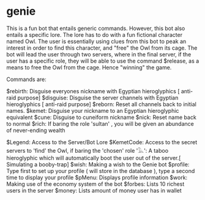 # genie
This is a fun bot that entails generic commands. However, this bot also entails a specific lore. The lore has to do with a fun fictional character named Owl. The user is essentially using clues from this bot to peak an interest in order to find this character, and "free" the Owl from its cage. The bot will lead the user through two servers, where in the final server, if the user has a specific role, they will be able to use the command $release, as a means to free the Owl from the cage. Hence "winning" the game.

Commands are: 

$rebirth: Disguise everyones nickname with Egyptian hieroglyphics [ anti-raid purpose]
$disguise: Disguise the server channels with Egyptian hieroglyphics [ anti-raid purpose]
$reborn: Reset all channels back to initial names. 
$kemet: Disguise your nickname to an Egyptian hieroglyphic equivalent 
$cune: Disguise to cuneiform nickname
$nick: Reset name back to normal 
$rich: If baring the role 'sultan' , you will be given an abundance of never-ending wealth

$Legend: Access to the Server/Bot Lore
$KemetCode: Access to the secret servers to 'find' the Owl, if baring the 'chosen' role
'𓅓': A taboo hieroglyphic which will automatically boot the user out of the server.[ Simulating a booby-trap]
$wish: Making a wish to the Genie bot 
$profile: Type first to set up your profile ( will store in the database ), type a second time to display your profile
$pMenu: Displays profile information
$work: Making use of the economy system of the bot
$forbes: Lists 10 richest users in the server 
$money: Lists amount of money user has in wallet
 
